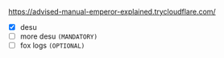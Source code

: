 https://advised-manual-emperor-explained.trycloudflare.com/
- [x] desu
- [ ] more desu `(MANDATORY)`
- [ ] fox logs `(OPTIONAL)`